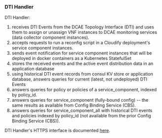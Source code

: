 ### DTI Handler


DTI Handler:
1. receives DTI Events from the DCAE Topology Interface (DTI) and uses them to
assign or unassign VNF instances to DCAE monitoring services (data collector component instances).
1. accepts requests to run a reconfig script in a Cloudify deployment's service component instances.
1. sends event notification for service component instances that will be deployed in docker containers as a Kubernetes StatefulSet
1. stores the received events and the active event distribution data in an application database
1. using historical DTI event records from consul KV store or application database, answers queries for current (latest, not undeployed) DTI Events
1. answers queries for policy or policies of a service_component, indexed by policy_id.
1. answers queries for service_component (fully-bound config) --
the same results as available from Config Binding Service (CBS).
1. answers queries for service_component_all with historical DTI events and policies indexed by policy_id
(not available from the prior Config Binding Service (CBS)).

DTI Handler's HTTPS interface is documented [here](./DTI-API.md).  
  
